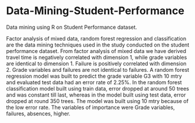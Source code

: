 # Data-Mining-Student-Performance
Data mining using R on Student Performance dataset. 

Factor analysis of mixed data, random forest regression and classification are the data mining techniques used in the study conducted on the student performance dataset. From factor analysis of mixed data we have derived travel time is negatively correlated with dimension 1, while grade variables are identical to dimension 1. Failure is positively correlated with dimension 2. Grade variables and failures are not identical to failures. A random forest regression model was built to predict the grade variable G3 with 10 mtry and evaluated test data had an error rate of 2.25%. In the random forest classification model built using train data, error dropped at around 50 trees and was constant till last, whereas in the model built using test data, error dropped at round 350 trees. The model was built using 10 mtry because of the low error rate. The variables of importance were Grade variables, failures, absences, higher.
